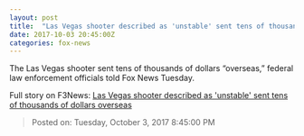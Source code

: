 ```yaml
---
layout: post
title:  "Las Vegas shooter described as 'unstable' sent tens of thousands of dollars overseas"
date: 2017-10-03 20:45:00Z
categories: fox-news
---
```


The Las Vegas shooter sent tens of thousands of dollars “overseas,” federal law enforcement officials told Fox News Tuesday.


Full story on F3News: [Las Vegas shooter described as 'unstable' sent tens of thousands of dollars overseas](http://www.f3nws.com/n/rPSnfG)

> Posted on: Tuesday, October 3, 2017 8:45:00 PM
